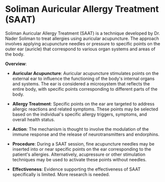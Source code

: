 <!--
source: gpt-3 + jph editing
abbr: SAAT
tags: treatments acupunture brands
-->

# Soliman Auricular Allergy Treatment (SAAT)

Soliman Auricular Allergy Treatment (SAAT) is a technique developed by Dr. Nader Soliman to treat allergies using auricular acupuncture. The approach involves applying acupuncture needles or pressure to specific points on the outer ear (auricle) that correspond to various organ systems and areas of the body.

**Overview**:

* **Auricular Acupuncture**: Auricular acupuncture stimulates points on the external ear to influence the functioning of the body's internal organs and systems. The ear is considered a microsystem that reflects the entire body, with specific points corresponding to different parts of the body.

* **Allergy Treatment**: Specific points on the ear are targeted to address allergic reactions and related symptoms. These points may be selected based on the individual's specific allergy triggers, symptoms, and overall health status.

* **Action**: The mechanism is thought to involve the modulation of the immune response and the release of neurotransmitters and endorphins.

* **Procedure**: During a SAAT session, fine acupuncture needles may be inserted into or near specific points on the ear corresponding to the patient's allergies. Alternatively, acupressure or other stimulation techniques may be used to activate these points without needles.

* **Effectiveness**: Evidence supporting the effectiveness of SAAT specifically is limited. More research is needed.
